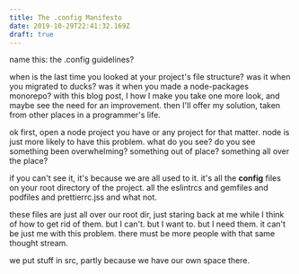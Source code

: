 ```yaml
---
title: The .config Manifesto
date: 2019-10-29T22:41:32.169Z
draft: true
---
```


name this: the .config guidelines?

when is the last time you looked at your project's file structure? was it when you migrated to ducks? was it when you made a node-packages monorepo? with this blog post, I how I make you take one more look, and maybe see the need for an improvement. then I'll offer my solution, taken from other places in a programmer's life.

ok first, open a node project you have or any project for that matter. node is just more likely to have this problem. what do you see? do you see something been overwhelming? something out of place? something all over the place?

if you can't see it, it's because we are all used to it. it's all the **config** files on your root directory of the project. all the eslintrcs and gemfiles and podfiles and prettierrc.jss and what not.

these files are just all over our root dir, just staring back at me while I think of how to get rid of them. but I can't. but I want to. but I need them. it can't be just me with this problem. there must be more people with that same thought stream.


we put stuff in src, partly because we have our own space there.
